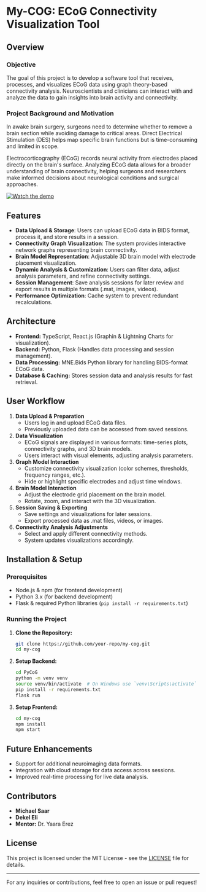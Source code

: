 # My-COG: ECoG Connectivity Visualization Tool

## Overview

### Objective
The goal of this project is to develop a software tool that receives, processes, and visualizes ECoG data using graph theory-based connectivity analysis. Neuroscientists and clinicians can interact with and analyze the data to gain insights into brain activity and connectivity.

### Project Background and Motivation
In awake brain surgery, surgeons need to determine whether to remove a brain section while avoiding damage to critical areas. Direct Electrical Stimulation (DES) helps map specific brain functions but is time-consuming and limited in scope.

Electrocorticography (ECoG) records neural activity from electrodes placed directly on the brain's surface. Analyzing ECoG data allows for a broader understanding of brain connectivity, helping surgeons and researchers make informed decisions about neurological conditions and surgical approaches.

[![Watch the demo](mycog-thumbnail.png)](https://youtu.be/nWfnXMeuaLM)


## Features
- **Data Upload & Storage**: Users can upload ECoG data in BIDS format, process it, and store results in a session.
- **Connectivity Graph Visualization**: The system provides interactive network graphs representing brain connectivity.
- **Brain Model Representation**: Adjustable 3D brain model with electrode placement visualization.
- **Dynamic Analysis & Customization**: Users can filter data, adjust analysis parameters, and refine connectivity settings.
- **Session Management**: Save analysis sessions for later review and export results in multiple formats (.mat, images, videos).
- **Performance Optimization**: Cache system to prevent redundant recalculations.

## Architecture
- **Frontend:** TypeScript, React.js (Graphin & Lightning Charts for visualization).
- **Backend:** Python, Flask (Handles data processing and session management).
- **Data Processing:** MNE.Bids Python library for handling BIDS-format ECoG data.
- **Database & Caching:** Stores session data and analysis results for fast retrieval.

## User Workflow
1. **Data Upload & Preparation**
   - Users log in and upload ECoG data files.
   - Previously uploaded data can be accessed from saved sessions.
2. **Data Visualization**
   - ECoG signals are displayed in various formats: time-series plots, connectivity graphs, and 3D brain models.
   - Users interact with visual elements, adjusting analysis parameters.
3. **Graph Model Interaction**
   - Customize connectivity visualization (color schemes, thresholds, frequency ranges, etc.).
   - Hide or highlight specific electrodes and adjust time windows.
4. **Brain Model Interaction**
   - Adjust the electrode grid placement on the brain model.
   - Rotate, zoom, and interact with the 3D visualization.
5. **Session Saving & Exporting**
   - Save settings and visualizations for later sessions.
   - Export processed data as .mat files, videos, or images.
6. **Connectivity Analysis Adjustments**
   - Select and apply different connectivity methods.
   - System updates visualizations accordingly.

## Installation & Setup
### Prerequisites
- Node.js & npm (for frontend development)
- Python 3.x (for backend development)
- Flask & required Python libraries (`pip install -r requirements.txt`)

### Running the Project
1. **Clone the Repository:**
   ```sh
   git clone https://github.com/your-repo/my-cog.git
   cd my-cog
   ```
2. **Setup Backend:**
   ```sh
   cd PyCoG
   python -m venv venv
   source venv/bin/activate  # On Windows use `venv\Scripts\activate`
   pip install -r requirements.txt
   flask run
   ```
3. **Setup Frontend:**
   ```sh
   cd my-cog
   npm install
   npm start
   ```

## Future Enhancements
- Support for additional neuroimaging data formats.
- Integration with cloud storage for data access across sessions.
- Improved real-time processing for live data analysis.

## Contributors
- **Michael Saar**  
- **Dekel Eli**  
- **Mentor:** Dr. Yaara Erez

## License
This project is licensed under the MIT License - see the [LICENSE](LICENSE) file for details.

---
For any inquiries or contributions, feel free to open an issue or pull request!


